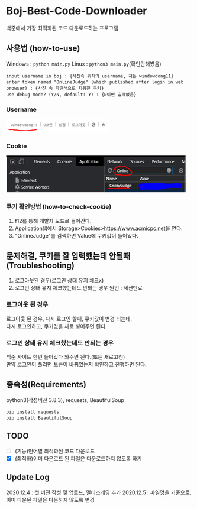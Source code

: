 # Boj-Best-Code-Downloader

백준에서 가장 최적화된 코드 다운로드하는 프로그램

## 사용법 (how-to-use)

Windows : ```python main.py```
Linux : ```python3 main.py```(확인안해봤음)

```
input username in boj : {사진속 위치의 username, 저는 windowdong11}
enter token named "OnlineJudge" (which published after login in web browser) : {사진 속 파란색으로 지워진 쿠키}
use debug mode? (Y/N, default: Y) : {N이면 출력없음}
```

### Username

![username](/images/username.PNG)  

### Cookie

![cookie](/images/cookie.PNG)  

### 쿠키 확인방법 (how-to-check-cookie)

1. f12를 통해 개발자 모드로 들어간다.
2. Application탭에서 Storage>Cookies>https://www.acmicpc.net을 연다.
3. "OnlineJudge"를 검색하면 Value에 쿠키값이 들어있다.

## 문제해결, 쿠키를 잘 입력했는데 안될때 (Troubleshooting)

1. 로그아웃된 경우(로그인 상태 유지 체크x)
2. 로그인 상태 유지 체크했는데도 안되는 경우
원인 : 세션만료

### 로그아웃 된 경우

로그아웃 된 경우, 다시 로그인 할때, 쿠키값이 변경 되는데,  
다시 로그인하고, 쿠키값을 새로 넣어주면 된다.

### 로그인 상태 유지 체크했는데도 안되는 경우

백준 사이트 한번 들어갔다 와주면 된다.(또는 새로고침)  
만약 로그인이 풀리면 토큰이 바뀌었는지 확인하고 진행하면 된다.

## 종속성(Requirements)

python3(작성버전 3.8.3), requests, BeautifulSoup

```
pip install requests
pip install BeautifulSoup
```

## TODO

- [ ] (기능)언어별 최적화된 코드 다운로드  
- [x] (최적화)이미 다운로드 된 파일은 다운로드하지 않도록 하기  

## Update Log

2020.12.4 : 첫 버전 작성 및 업로드, 멀티스레딩 추가
2020.12.5 : 파일명을 기준으로, 이미 다운된 파일은 다운하지 않도록 변경
